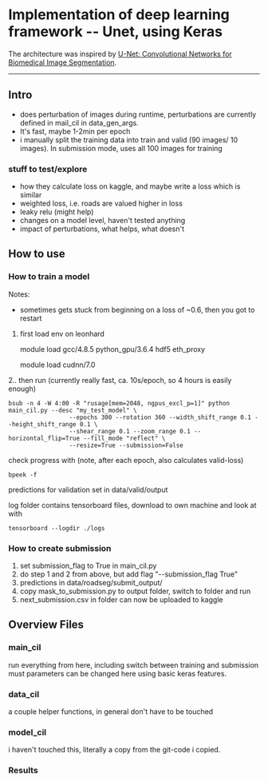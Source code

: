 # Implementation of deep learning framework -- Unet, using Keras

The architecture was inspired by [U-Net: Convolutional Networks for Biomedical Image Segmentation](http://lmb.informatik.uni-freiburg.de/people/ronneber/u-net/).

---

## Intro

- does perturbation of images during runtime, perturbations are currently defined in mail_cil in data_gen_args. 
- It's fast, maybe 1-2min per epoch
- i manually split the training data into train and valid (90 images/ 10 images). In submission mode, uses all 100 images for training

### stuff to test/explore

- how they calculate loss on kaggle, and maybe write a loss which is similar
- weighted loss, i.e. roads are valued higher in loss
- leaky relu (might help)
- changes on a model level, haven't tested anything
- impact of perturbations, what helps, what doesn't
## How to use

### How to train a model
Notes:
-   sometimes gets stuck from beginning on a loss of ~0.6, then you got to restart

1. first load env on leonhard
    
  
    module load gcc/4.8.5 python_gpu/3.6.4 hdf5 eth_proxy
    
    module load cudnn/7.0

2.. then run (currently really fast, ca. 10s/epoch, so 4 hours is easily enough)

    bsub -n 4 -W 4:00 -R "rusage[mem=2048, ngpus_excl_p=1]" python main_cil.py --desc "my_test_model" \
                     --epochs 300 --rotation 360 --width_shift_range 0.1 --height_shift_range 0.1 \
                     --shear_range 0.1 --zoom_range 0.1 --horizontal_flip=True --fill_mode "reflect" \
                     --resize=True --submission=False

check progress with (note, after each epoch, also calculates valid-loss)

    bpeek -f
predictions for validation set in data/valid/output

log folder contains tensorboard files, download to own machine and look at with 
    
    tensorboard --logdir ./logs

### How to create submission
1. set submission_flag to True in main_cil.py
2. do step 1 and 2 from above, but add flag "--submission_flag True"
3. predictions in data/roadseg/submit_output/
4. copy mask_to_submission.py to output folder, switch to folder and run
5. next_submission.csv in folder can now be uploaded to kaggle

## Overview Files

### main_cil

run everything from here, including switch between training and submission
must parameters can be changed here using basic keras features.

### data_cil

a couple helper functions, in general don't have to be touched

### model_cil

i haven't touched this, literally a copy from the git-code i copied.

### Results
